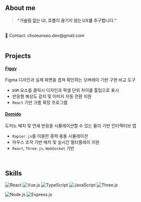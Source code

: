 ## About me
> **"거슬림 없는 UI, 흐름이 끊기지 않는 UX를 추구합니다."**

<br/>
📩 Contact: choieunseo.dev@gmail.com
<br/>

<br/>

## Projects

#### [Figgy](https://github.com/eunseozz/figgy)  
Figma 디자인과 실제 화면을 겹쳐 확인하는 오버레이 기반 구현 비교 도구

- `DOM` 요소를 클릭시 디자인과 픽셀 단위 차이를 툴팁으로 표시  
- 반응형 해상도 감지 및 이미지 자동 전환 지원  
- `React` 기반 크롬 확장 프로그램

#### [Domido](https://github.com/Domi-do/Domido)  
도미노 배치 및 연쇄 반응을 시뮬레이션할 수 있는 물리 기반 인터랙티브 앱

- `Rapier.js`를 이용한 중력·충돌 시뮬레이션  
- 마우스 조작 기반 배치 및 실시간 멀티플레이 지원  
- `React`, `Three.js`, `WebSocket` 기반


<br/>

## Skills
![React](https://img.shields.io/badge/react-%2320232a.svg?style=for-the-badge&logo=react&logoColor=%2361DAFB) ![Vue.js](https://img.shields.io/badge/Vue.js-35495E?style=for-the-badge&logo=vue.js&logoColor=4FC08D) ![TypeScript](https://img.shields.io/badge/typescript-%23007ACC.svg?style=for-the-badge&logo=typescript&logoColor=white) ![JavaScript](https://img.shields.io/badge/JavaScript-F7DF1E?style=for-the-badge&logo=javascript&logoColor=black) ![Three.js](https://img.shields.io/badge/three.js-black?style=for-the-badge&logo=three.js&logoColor=white)

![Node.js](https://img.shields.io/badge/node.js-6DA55F?style=for-the-badge&logo=node.js&logoColor=white) ![Express.js](https://img.shields.io/badge/express.js-%23404d59.svg?style=for-the-badge&logo=express&logoColor=%2361DAFB)

